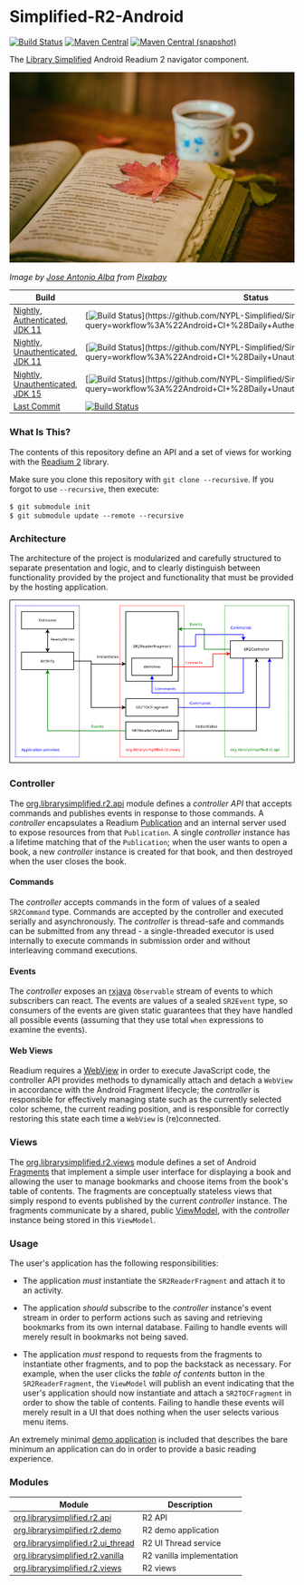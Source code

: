 Simplified-R2-Android
=====================

[![Build Status](https://img.shields.io/github/workflow/status/NYPL-Simplified/Simplified-R2-Android/Android%20CI%20(Authenticated)?style=flat-square)](https://github.com/NYPL-Simplified/Simplified-R2-Android/actions?query=workflow%3A%22Android+CI+%28Authenticated%29%22)
[![Maven Central](https://img.shields.io/maven-central/v/org.librarysimplified.r2/org.librarysimplified.r2.api?style=flat-square)](https://repo1.maven.org/maven2/org/librarysimplified/r2/)
[![Maven Central (snapshot)](https://img.shields.io/nexus/s/https/oss.sonatype.org/org.librarysimplified.r2/org.librarysimplified.r2.api.svg?style=flat-square)](https://oss.sonatype.org/content/repositories/snapshots/org/librarysimplified/r2/org.librarysimplified.r2.api/)

The [Library Simplified](http://www.librarysimplified.org/) Android Readium 2 navigator component.

![r2](./src/site/resources/r2.jpg?raw=true)

_Image by [Jose Antonio Alba](https://pixabay.com/users/josealbafotos-1624766/) from [Pixabay](https://pixabay.com/photos/leaves-books-color-coffee-cup-1076307/)_

|Build|Status|
|-----|------|
|[Nightly, Authenticated, JDK 11](https://github.com/NYPL-Simplified/Simplified-R2-Android/actions?query=workflow%3A%22Android+CI+%28Daily+Authenticated%2C+JDK+11%29%22)|[![Build Status](https://img.shields.io/github/workflow/status/NYPL-Simplified/Simplified-R2-Android/Android%20CI%20(Daily%20Authenticated,%20JDK%2011)?style=flat-square)](https://github.com/NYPL-Simplified/Simplified-R2-Android/actions?query=workflow%3A%22Android+CI+%28Daily+Authenticated%2C+JDK+11%29%22)|
|[Nightly, Unauthenticated, JDK 11](https://github.com/NYPL-Simplified/Simplified-R2-Android/actions?query=workflow%3A%22Android+CI+%28Daily+Unauthenticated%2C+JDK+11%29%22)|[![Build Status](https://img.shields.io/github/workflow/status/NYPL-Simplified/Simplified-R2-Android/Android%20CI%20(Daily%20Unauthenticated,%20JDK%2011)?style=flat-square)](https://github.com/NYPL-Simplified/Simplified-R2-Android/actions?query=workflow%3A%22Android+CI+%28Daily+Unauthenticated%2C+JDK+11%29%22)|
|[Nightly, Unauthenticated, JDK 15](https://github.com/NYPL-Simplified/Simplified-R2-Android/actions?query=workflow%3A%22Android+CI+%28Daily+Unauthenticated%2C+JDK+15%29%22)|[![Build Status](https://img.shields.io/github/workflow/status/NYPL-Simplified/Simplified-R2-Android/Android%20CI%20(Daily%20Unauthenticated,%20JDK%2015)?style=flat-square)](https://github.com/NYPL-Simplified/Simplified-R2-Android/actions?query=workflow%3A%22Android+CI+%28Daily+Unauthenticated%2C+JDK+15%29%22)|
|[Last Commit](https://github.com/NYPL-Simplified/Simplified-R2-Android/actions?query=workflow%3A%22Android+CI+%28Authenticated%29%22)|[![Build Status](https://img.shields.io/github/workflow/status/NYPL-Simplified/Simplified-R2-Android/Android%20CI%20(Authenticated)?style=flat-square)](https://github.com/NYPL-Simplified/Simplified-R2-Android/actions?query=workflow%3A%22Android+CI+%28Authenticated%29%22)|

### What Is This?

The contents of this repository define an API and a set of views for working with
the [Readium 2](https://readium.org/technical/r2-toc/) library.

Make sure you clone this repository with `git clone --recursive`. 
If you forgot to use `--recursive`, then execute:

```
$ git submodule init
$ git submodule update --remote --recursive
```

### Architecture

The architecture of the project is modularized and carefully structured to separate
presentation and logic, and to clearly distinguish between functionality provided by
the project and functionality that must be provided by the hosting application.

![Architecture](./src/site/resources/arch.png?raw=true)

### Controller

The [org.librarysimplified.r2.api](org.librarysimplified.r2.api) module defines a _controller API_ that accepts
commands and publishes events in response to those commands. A _controller_ encapsulates
a Readium [Publication](https://readium.org/webpub-manifest/) and an internal server
used to expose resources from that `Publication`. A single _controller_ instance has
a lifetime matching that of the `Publication`; when the user wants to open a book,
a new _controller_ instance is created for that book, and then destroyed when the
user closes the book.

#### Commands

The _controller_ accepts commands in the form of values of a sealed `SR2Command` type. Commands
are accepted by the controller and executed serially and asynchronously. The _controller_ is 
thread-safe and commands can be submitted from any thread - a single-threaded executor is used 
internally to execute commands in submission order and without interleaving command executions.

#### Events

The _controller_ exposes an [rxjava](https://github.com/ReactiveX/RxJava) `Observable` stream
of events to which subscribers can react. The events are values of a sealed `SR2Event` type,
so consumers of the events are given static guarantees that they have handled all possible events
(assuming that they use total `when` expressions to examine the events).

#### Web Views

Readium requires a [WebView](https://developer.android.com/guide/webapps/webview)
in order to execute JavaScript code, the controller API provides methods to dynamically
attach and detach a `WebView` in accordance with the Android Fragment lifecycle; the
_controller_ is responsible for effectively managing state such as the currently
selected color scheme, the current reading position, and is responsible for correctly
restoring this state each time a `WebView` is (re)connected.

### Views

The [org.librarysimplified.r2.views](org.librarysimplified.r2.views) module defines a set of Android [Fragments](https://developer.android.com/guide/fragments)
that implement a simple user interface for displaying a book and allowing the user to
manage bookmarks and choose items from the book's table of contents. The fragments are
conceptually stateless views that simply respond to events published by the current
_controller_ instance. The fragments communicate by a shared, public [ViewModel](https://developer.android.com/topic/libraries/architecture/viewmodel),
with the _controller_ instance being stored in this `ViewModel`.

### Usage

The user's application has the following responsibilities:

  * The application _must_ instantiate the `SR2ReaderFragment` and attach it to an activity.

  * The application _should_ subscribe to the _controller_ instance's event stream in order
    to perform actions such as saving and retrieving bookmarks from its own internal
    database. Failing to handle events will merely result in bookmarks not being saved.
    
  * The application _must_ respond to requests from the fragments to instantiate other
    fragments, and to pop the backstack as necessary. For example, when the user clicks
    the _table of contents_ button in the `SR2ReaderFragment`, the `ViewModel` will
    publish an event indicating that the user's application should now instantiate and
    attach a `SR2TOCFragment` in order to show the table of contents. Failing to handle
    these events will merely result in a UI that does nothing when the user selects
    various menu items.

An extremely minimal [demo application](org.librarysimplified.r2.demo) is included that
describes the bare minimum an application can do in order to provide a basic reading
experience.

### Modules

|Module|Description|
|------|-----------|
|[org.librarysimplified.r2.api](org.librarysimplified.r2.api)|R2 API|
|[org.librarysimplified.r2.demo](org.librarysimplified.r2.demo)|R2 demo application|
|[org.librarysimplified.r2.ui_thread](org.librarysimplified.r2.ui_thread)|R2 UI Thread service|
|[org.librarysimplified.r2.vanilla](org.librarysimplified.r2.vanilla)|R2 vanilla implementation|
|[org.librarysimplified.r2.views](org.librarysimplified.r2.views)|R2 views|
